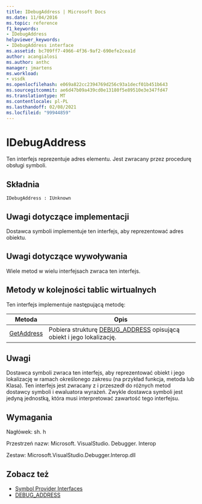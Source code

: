 ```yaml
---
title: IDebugAddress | Microsoft Docs
ms.date: 11/04/2016
ms.topic: reference
f1_keywords:
- IDebugAddress
helpviewer_keywords:
- IDebugAddress interface
ms.assetid: bc709ff7-4966-4f36-9af2-690efe2cea1d
author: acangialosi
ms.author: anthc
manager: jmartens
ms.workload:
- vssdk
ms.openlocfilehash: e069a822cc2394769d256c93a1decf01b451b643
ms.sourcegitcommit: ae6d47b09a439cd0e13180f5e89510e3e347fd47
ms.translationtype: MT
ms.contentlocale: pl-PL
ms.lasthandoff: 02/08/2021
ms.locfileid: "99944859"
---
```

# <a name="idebugaddress"></a>IDebugAddress
Ten interfejs reprezentuje adres elementu. Jest zwracany przez procedurę obsługi symboli.

## <a name="syntax"></a>Składnia

```
IDebugAddress : IUnknown
```

## <a name="notes-for-implementers"></a>Uwagi dotyczące implementacji
 Dostawca symboli implementuje ten interfejs, aby reprezentować adres obiektu.

## <a name="notes-for-callers"></a>Uwagi dotyczące wywoływania
 Wiele metod w wielu interfejsach zwraca ten interfejs.

## <a name="methods-in-vtable-order"></a>Metody w kolejności tablic wirtualnych
 Ten interfejs implementuje następującą metodę:

|Metoda|Opis|
|------------|-----------------|
|[GetAddress](../../../extensibility/debugger/reference/idebugaddress-getaddress.md)|Pobiera strukturę [DEBUG_ADDRESS](../../../extensibility/debugger/reference/debug-address.md) opisującą obiekt i jego lokalizację.|

## <a name="remarks"></a>Uwagi
 Dostawca symboli zwraca ten interfejs, aby reprezentować obiekt i jego lokalizację w ramach określonego zakresu (na przykład funkcja, metoda lub Klasa). Ten interfejs jest zwracany z i przeszedł do różnych metod dostawcy symboli i ewaluatora wyrażeń. Zwykle dostawca symboli jest jedyną jednostką, która musi interpretować zawartość tego interfejsu.

## <a name="requirements"></a>Wymagania
 Nagłówek: sh. h

 Przestrzeń nazw: Microsoft. VisualStudio. Debugger. Interop

 Zestaw: Microsoft.VisualStudio.Debugger.Interop.dll

## <a name="see-also"></a>Zobacz też
- [Symbol Provider Interfaces](../../../extensibility/debugger/reference/symbol-provider-interfaces.md)
- [DEBUG_ADDRESS](../../../extensibility/debugger/reference/debug-address.md)
